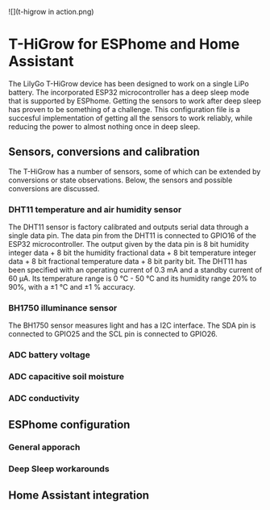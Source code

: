 ![](t-higrow in action.png)

# T-HiGrow for ESPhome and Home Assistant

The LilyGo T-HiGrow device has been designed to work on a single LiPo battery. The incorporated ESP32 microcontroller has a deep sleep mode that is supported by ESPhome. Getting the sensors to work after deep sleep has proven to be something of a challenge. This configuration file is a succesful implementation of getting all the sensors to work reliably, while reducing the power to almost nothing once in deep sleep.

## Sensors, conversions and calibration
The T-HiGrow has a number of sensors, some of which can be extended by conversions or state observations. Below, the sensors and possible conversions are discussed.

### DHT11 temperature and air humidity sensor
The DHT11 sensor is factory calibrated and outputs serial data through a single data pin. The data pin from the DHT11 is connected to GPIO16 of the ESP32 microcontroller. The output given by the data pin is 8 bit humidity integer data + 8 bit the humidity fractional data + 8 bit temperature integer data + 8 bit fractional temperature data + 8 bit parity bit. The DHT11 has been specified with an operating current of 0.3 mA and a standby current of 60 µA. Its temperature range is 0 °C - 50 °C and its humidity range 20% to 90%, with a ±1 °C and ±1 % accuracy.

### BH1750 illuminance sensor
The BH1750 sensor measures light and has a I2C interface. The SDA pin is connected to GPIO25 and the SCL pin is connected to GPIO26.

### ADC battery voltage

### ADC capacitive soil moisture

### ADC conductivity

## ESPhome configuration

### General apporach

### Deep Sleep workarounds

## Home Assistant integration



